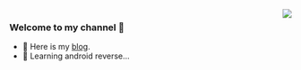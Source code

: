 <img align="right" src="https://github-readme-stats.vercel.app/api/top-langs/?username=SayNop&layout=compact&exclude_repo=SayNop.github.io&hide_border=true&bg_color=0,27282200,00080808"/>


### Welcome to my channel 👋

<!-- ![Leopold Yang github stats](https://github-readme-stats.vercel.app/api?username=SayNop&show_icons=true) -->
<!-- ![Top Langs](https://github-readme-stats.vercel.app/api/top-langs/?username=SayNop&layout=compact&exclude_repo=SayNop.github.io)
<br> -->


- 💬 Here is my [blog](https://saynop.github.io/).
- 🤔 Learning android reverse...

<!--
![Top Langs](https://github-readme-stats.vercel.app/api/top-langs/?username=SayNop&layout=compact)
**SayNop/SayNop** is a ✨ _special_ ✨ repository because its `README.md` (this file) appears on your GitHub profile.
Here are some ideas to get you started:
- 🔭 I’m currently working on ...
- 🌱 I’m currently learning ...
- 👯 I’m looking to collaborate on ...
- 🤔 I’m looking for help with ...
- 💬 Ask me about ...
- 📫 How to reach me: ...
- 😄 Pronouns: ...
- ⚡ Fun fact: ...
-->
